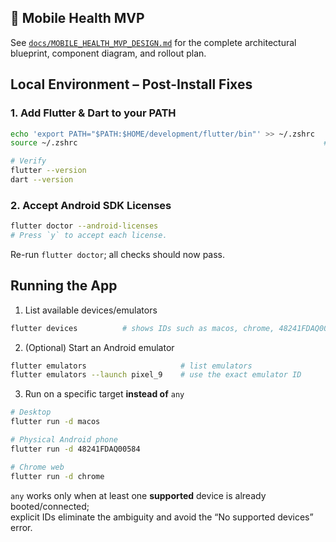 ## 📱 Mobile Health MVP
See [`docs/MOBILE_HEALTH_MVP_DESIGN.md`](docs/MOBILE_HEALTH_MVP_DESIGN.md) for
the complete architectural blueprint, component diagram, and rollout plan.

## Local Environment – Post-Install Fixes

### 1. Add Flutter & Dart to your PATH
```bash
echo 'export PATH="$PATH:$HOME/development/flutter/bin"' >> ~/.zshrc   # or ~/.bash_profile
source ~/.zshrc                                                       # reload shell

# Verify
flutter --version
dart --version
```

### 2. Accept Android SDK Licenses
```bash
flutter doctor --android-licenses
# Press `y` to accept each license.
```

Re-run `flutter doctor`; all checks should now pass.

## Running the App

1. List available devices/emulators  
```bash
flutter devices          # shows IDs such as macos, chrome, 48241FDAQ00584
```

2. (Optional) Start an Android emulator  
```bash
flutter emulators                     # list emulators
flutter emulators --launch pixel_9    # use the exact emulator ID
```

3. Run on a specific target **instead of** `any`  
```bash
# Desktop
flutter run -d macos

# Physical Android phone
flutter run -d 48241FDAQ00584

# Chrome web
flutter run -d chrome
```

`any` works only when at least one **supported** device is already booted/connected;  
explicit IDs eliminate the ambiguity and avoid the “No supported devices” error.
